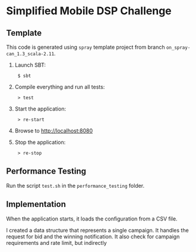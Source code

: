 # Simplified Mobile DSP Challenge

## Template

This code is generated using `spray` template project from branch `on_spray-can_1.3_scala-2.11`.

1. Launch SBT:

        $ sbt

2. Compile everything and run all tests:

        > test

3. Start the application:

        > re-start

4. Browse to [http://localhost:8080](http://localhost:8080/)

5. Stop the application:

        > re-stop


## Performance Testing

Run the script `test.sh` in the `performance_testing` folder.

## Implementation

When the application starts, it loads the configuration from a CSV file.


I created a data structure that represents a single campaign. It handles the request for bid and the winning notification.
It also check for campaign requirements and rate limit, but indirectly



